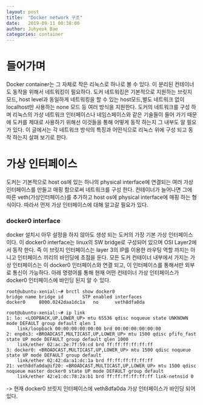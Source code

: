 ```yaml
---
layout: post
title:  "Docker network 구조"
date:   2019-09-11 00:38:00
author: Juhyeok Bae
categories: container
---
```

# 들어가며
Docker container는 그 자체로 작은 리눅스로 하나로 볼 수 있다. 이 분리된 컨테이너도 동작을 위해서 네트워킹이 필요하다. 도커 네트워킹은 기본적으로 지원하는 브릿지 모드, host level과 동일하게 네트워킹을 할 수 있는 host모드,별도 네트워크 없이 localhost만 사용하는 none 모드 등 여러 방식을 지원한다. 도커의 네트워크를 구성 하며 리눅스의 가상 네트워크 인터페이스나 네임스페이스와 같은 기술들이 들어 가기 때문에 도커를 제대로 사용하기 위해선 이것들을 통해 어떻게 동작 하는지 그 내부도 알 필요가 있다. 이 글에서는 각 네트워크 방식의 특징과 어떤식으로 리눅스 위에 구성 되고 동작 하는지 살펴 보기로 한다.

# 가상 인터페이스
도커는 기본적으로 host os에 있는 하나의 physical interface에 연결되는 여러 가상 인터페이스를 만들고 매핑 함으로써 네트워크를 구성 한다. 컨테이너가 늘어나면 그에 따른 veth(가상인터페이스)를 추가하고 host os에 physical interface에 매핑 하는 형식이다.
따라서 먼저 가상 인터페이스에 대해 알고갈 필요가 있다.

### docker0 interface
docker 설치시 아무 설정을 하지 않아도 생성 되는 도커의 가장 기본 가상 인터페이스이다.
이 docker0 interface는 linux의 SW bridge로 구성되어 있으며 OSI Layer2에서 동작 한다. 즉 이 브릿지 인터페이스는 layer 3의 IP를 이용한 라우팅 역할 까지는 아니고 인터페이스 끼리의 바인딩에 초점을 둔다.
모든 도커 컨테이너 내부에서 가지는 가상 인터페이스는 이 docker0 인터페이스와 연결 되고, 이 인터페이스를 통해서만 외부로 통신이 가능하다.
아래 명령어를 통해 현재 어떤 컨테이너 가상 인터페이스가 docker0 인터페이스에 바인딩 된지 알 수 있다.
```
root@ubuntu-xenial:~# brctl show docker0
bridge name	bridge id		STP enabled	interfaces
docker0		8000.0242daa1dc1a	no		veth8dfa0da
```
```
root@ubuntu-xenial:~# ip link
1: lo: <LOOPBACK,UP,LOWER_UP> mtu 65536 qdisc noqueue state UNKNOWN mode DEFAULT group default qlen 1
    link/loopback 00:00:00:00:00:00 brd 00:00:00:00:00:00
2: enp0s3: <BROADCAST,MULTICAST,UP,LOWER_UP> mtu 1500 qdisc pfifo_fast state UP mode DEFAULT group default qlen 1000
    link/ether 02:ac:2e:7f:59:cd brd ff:ff:ff:ff:ff:ff
3: docker0: <BROADCAST,MULTICAST,UP,LOWER_UP> mtu 1500 qdisc noqueue state UP mode DEFAULT group default
    link/ether 02:42:da:a1:dc:1a brd ff:ff:ff:ff:ff:ff
21: veth8dfa0da@if20: <BROADCAST,MULTICAST,UP,LOWER_UP> mtu 1500 qdisc noqueue master docker0 state UP mode DEFAULT group default
    link/ether 42:e1:dc:78:2a:b1 brd ff:ff:ff:ff:ff:ff link-netnsid 0
```
-> 현재 docker0 브릿지 인터페이스에 veth8dfa0da 가상 인터페이스가 바인딩 되어 있다.
